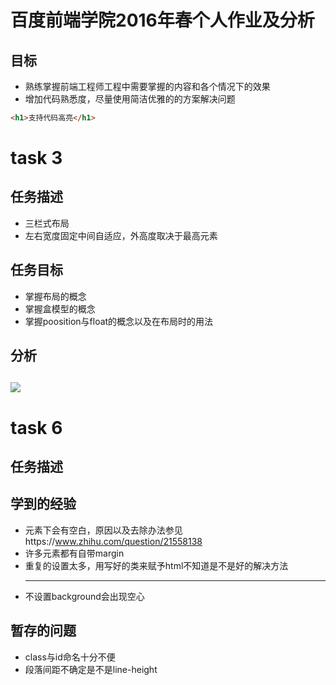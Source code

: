 # 百度前端学院2016年春个人作业及分析
## 目标
- 熟练掌握前端工程师工程中需要掌握的内容和各个情况下的效果
- 增加代码熟悉度，尽量使用简洁优雅的的方案解决问题
```html
<h1>支持代码高亮</h1>
```
# task 3
## 任务描述
- 三栏式布局
- 左右宽度固定中间自适应，外高度取决于最高元素
## 任务目标
- 掌握布局的概念
- 掌握盒模型的概念
- 掌握poosition与float的概念以及在布局时的用法
## 分析
![](http://p1.bpimg.com/4851/181ec96f414a08fa.png)
-

# task 6
## 任务描述
## 学到的经验
- <img>元素下会有空白，原因以及去除办法参见https://www.zhihu.com/question/21558138
- 许多元素都有自带margin
- 重复的设置太多，用写好的类来赋予html不知道是不是好的解决方法
- <hr>不设置background会出现空心
## 暂存的问题
- class与id命名十分不便
- 段落间距不确定是不是line-height

